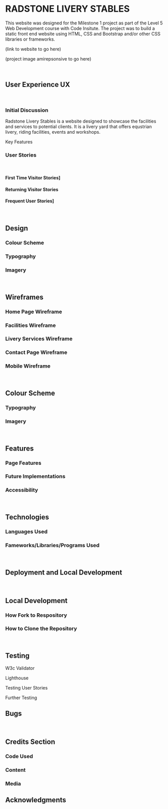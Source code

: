 # RADSTONE LIVERY STABLES

This website was designed for the Milestone 1 project as part of the Level 5 Web Development course with Code Insitute.  The project was to build a static front end website using HTML, CSS and Bootstrap and/or other CSS libraries or frameworks.

(link to website to go here)

(project image amirepsonsive to go here)

<br>

## User Experience UX 
<br>

### Initial Discussion

Radstone Livery Stables is a website designed to showcase the facilities and services to potential clients.  It is a livery yard that offers equstrian livery, riding facilities, events and workshops.   

Key Features



### User Stories
<br>

#### First Time Visitor Stories]
#### Returning Visitor Stories
#### Frequent User Stories]
<br>

## Design
### Colour Scheme
### Typography
### Imagery
<br>

## Wireframes
### Home Page Wireframe
### Facilities Wireframe
### Livery Services Wireframe
### Contact Page Wireframe
### Mobile Wireframe
<br>

## Colour Scheme
### Typography
### Imagery
<br>

## Features
### Page Features
### Future Implementations
### Accessibility
<br>

## Technologies
### Languages Used
### Fameworks/Libraries/Programs Used
<br>

## Deployment and Local Development
<br>

## Local Development
### How Fork to Respository
### How to Clone the Repository
<br>

## Testing
  W3c Validator

  Lighthouse
  
  Testing User Stories
  
  Further Testing
  <br>

## Bugs
<br>

## Credits Section
### Code Used
### Content
### Media

## Acknowledgments